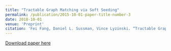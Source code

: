 ```yaml
---
title: "Tractable Graph Matching via Soft Seeding"
permalink: /publication/2015-10-01-paper-title-number-3
date: 2018-10-01
venue: 'Preprint'
citation: 'Fei Fang, Daniel L. Sussman, Vince Lyzinski. “Tractable Graph Matching via Soft Seeding”: preprint (2018)'
---
```


[Download paper here](https://arxiv.org/abs/1807.09299)
